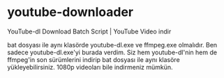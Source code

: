 # youtube-downloader
YouTube-dl Download Batch Script | YouTube Video indir

bat dosyası ile aynı klasörde youtube-dl.exe ve ffmpeg.exe olmalıdır. Ben sadece youtube-dl.exe'yi burada verdim. Siz hem youtube-dl'nin hem de ffmpeg'in son sürümlerini indirip bat dosyası ile aynı klasöre yükleyebilirsiniz. 1080p videoları bile indirmeniz mümkün.
